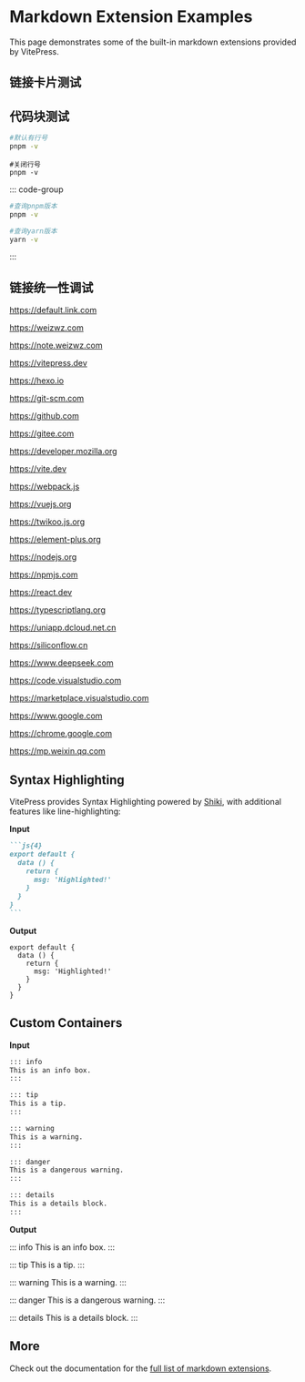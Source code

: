 # Markdown Extension Examples

This page demonstrates some of the built-in markdown extensions provided by VitePress.

## 链接卡片测试

<Links
  :items="[
    {
      icon: { icon: 'line-md:iconify2-static', color: '#1769AA' },
      size: 48,
      name: 'iconify',
      desc: '开源的图标库，提供了数以万计的矢量图标，支持多种框架和平台。它允许开发者轻松地在项目中使用各种图标，并且支持深浅模式切换。'
    }
  ]"
/>

<Links
  :grid="3"
  :items="[
    // 深浅色模式的 iconify 图标 + v-html 渲染
    {
      icon: { light: 'ion:logo-vercel', dark: 'ion:logo-vercel', color: { light: '#000000', dark: '#FFFFFF' } },
      name: `<p style='margin:0; font-style: italic;'>Vercel</p>`,
      desc: '适用于前端框架的无服务器部署平台，支持静态生成和即时预览。',
      link: 'https://vercel.com/'
    },
    // 深浅模式 iconify 图标，无 color
    {
      icon: { light: 'skill-icons:vite-dark', dark: 'skill-icons:vite-light' },
      name: 'Vite',
      desc: '极速的现代前端构建工具，支持热更新与按需加载。',
      link: 'https://vitejs.dev/'
    },
    // 无图标
    {
      name: 'MDN Web Docs',
      desc: '权威的 Web 技术文档库，涵盖 HTML、CSS 和 JavaScript。',
      link: 'https://developer.mozilla.org/'
    }
  ]"
/>

<Links
  :grid="2"
  :items="[
    // 普通图片
    {
      image: 'https://i.theojs.cn/logo/alipay.svg',
      name: '支付宝',
      desc: '移动支付平台，提供便捷的在线支付和转账服务',
      link: 'https://i.theojs.cn/alipay.webp',
      linkText: '立即查看'
    },
    // 深浅模式图片
    {
      image: {
        light: 'https://i.theojs.cn/logo/github.svg',
        dark: 'https://i.theojs.cn/logo/github-dark.svg',
        crop: true
      },
      name: 'GitHub',
      desc: '全球最大代码托管平台，支持版本控制和协作开发。',
      link: 'https://github.com/',
      linkText: '跳转链接'
    }
  ]"
/>

## 代码块测试

```sh
#默认有行号
pnpm -v
```

```sh:no-line-numbers
#关闭行号
pnpm -v
```

::: code-group

```sh [pnpm]
#查询pnpm版本
pnpm -v
```

```sh [yarn]
#查询yarn版本
yarn -v
```

:::

## 链接统一性调试

https://default.link.com

https://weizwz.com

https://note.weizwz.com

https://vitepress.dev

https://hexo.io

https://git-scm.com

https://github.com

https://gitee.com

https://developer.mozilla.org

https://vite.dev

https://webpack.js

https://vuejs.org

https://twikoo.js.org

https://element-plus.org

https://nodejs.org

https://npmjs.com

https://react.dev

https://typescriptlang.org

https://uniapp.dcloud.net.cn

https://siliconflow.cn

https://www.deepseek.com

https://code.visualstudio.com

https://marketplace.visualstudio.com

https://www.google.com

https://chrome.google.com

https://mp.weixin.qq.com

## Syntax Highlighting

VitePress provides Syntax Highlighting powered by [Shiki](https://github.com/shikijs/shiki), with additional features like line-highlighting:

**Input**

````md
```js{4}
export default {
  data () {
    return {
      msg: 'Highlighted!'
    }
  }
}
```
````

**Output**

```js{4}
export default {
  data () {
    return {
      msg: 'Highlighted!'
    }
  }
}
```

## Custom Containers

**Input**

```md
::: info
This is an info box.
:::

::: tip
This is a tip.
:::

::: warning
This is a warning.
:::

::: danger
This is a dangerous warning.
:::

::: details
This is a details block.
:::
```

**Output**

::: info
This is an info box.
:::

::: tip
This is a tip.
:::

::: warning
This is a warning.
:::

::: danger
This is a dangerous warning.
:::

::: details
This is a details block.
:::

## More

Check out the documentation for the [full list of markdown extensions](https://vitepress.dev/guide/markdown).
